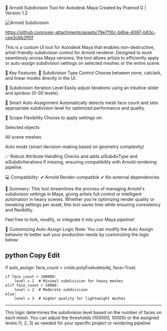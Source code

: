 🌟 Arnold Subdivision Tool for Autodesk Maya
Created by Pramod G | Version 1.2

![Arnold Subdivision](https://github.com/user-attachments/assets/575b30c9-d8af-43df-a9b1-2349088e8737)



https://github.com/user-attachments/assets/79e7f10c-b6be-4097-b83c-cee3c6b2ff0f




This is a custom UI tool for Autodesk Maya that enables non-destructive, artist-friendly subdivision control for Arnold renderer. Designed to work seamlessly across Maya versions, the tool allows artists to efficiently apply or auto-assign subdivision settings on selected meshes or the entire scene.

🎯 Key Features:
🔧 Subdivision Type Control
Choose between none, catclark, and linear modes directly in the UI.

🔁 Subdivision Iteration Level
Easily adjust iterations using an intuitive slider and spinbox (0–30 levels).

🧠 Smart Auto-Assignment
Automatically detects mesh face count and sets appropriate subdivision level for optimized performance and quality.

📌 Scope Flexibility
Choose to apply settings on:

Selected objects

All scene meshes

Auto mode (smart decision-making based on geometry complexity)

✅ Robust Attribute Handling
Checks and adds aiSubdivType and aiSubdivIterations if missing, ensuring compatibility with Arnold rendering pipeline.

💻 Compatibility:
✔ Arnold Render-compatible
✔ No external dependencies

💬 Summary:
This tool streamlines the process of managing Arnold's subdivision settings in Maya, giving artists full control or intelligent automation in heavy scenes. Whether you're optimizing render quality or tweaking settings per asset, this tool saves time while ensuring consistency and flexibility.

Feel free to fork, modify, or integrate it into your Maya pipeline!


🔧 Customizing Auto-Assign Logic
Note: You can modify the Auto Assign behavior to better suit your production needs by customizing the logic below:

python
Copy
Edit
----------------------------------------------------------
if auto_assign:
    face_count = cmds.polyEvaluate(obj, face=True)

    if face_count > 100000:
        level = 1  # Minimal subdivision for heavy meshes
    elif face_count > 10000:
        level = 2  # Moderate subdivision
    else:
        level = 3  # Higher quality for lightweight meshes
----------------------------------------------------------------
This logic determines the subdivision level based on the number of faces on each mesh. You can adjust the thresholds (100000, 10000) or the assigned levels (1, 2, 3) as needed for your specific project or rendering pipeline
